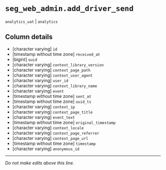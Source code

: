 # `seg_web_admin.add_driver_send`
`analytics_uat` | `analytics`

## Column details
* [character varying] `id`
* [timestamp without time zone] `received_at`
* [bigint]    `uuid`
* [character varying] `context_library_version`
* [character varying] `context_page_path`
* [character varying] `context_user_agent`
* [character varying] `user_id`
* [character varying] `context_library_name`
* [character varying] `event`
* [timestamp without time zone] `sent_at`
* [timestamp without time zone] `uuid_ts`
* [character varying] `context_ip`
* [character varying] `context_page_title`
* [character varying] `event_text`
* [timestamp without time zone] `original_timestamp`
* [character varying] `context_locale`
* [character varying] `context_page_referrer`
* [character varying] `context_page_url`
* [timestamp without time zone] `timestamp`
* [character varying] `anonymous_id`

-------------------------------------------------------------------------------
*Do not make edits above this line.*
